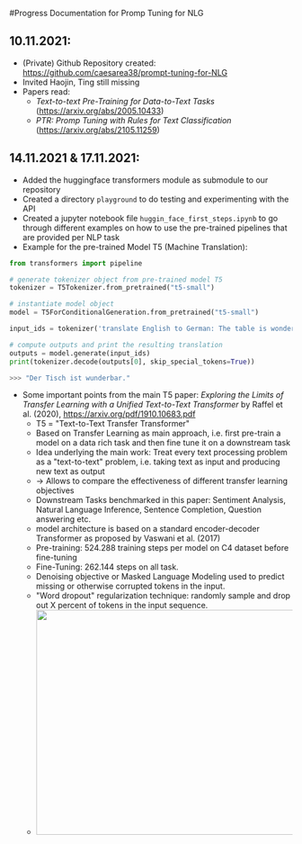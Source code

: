 #Progress Documentation for Promp Tuning for NLG

## 10.11.2021:
- (Private) Github Repository created: https://github.com/caesarea38/prompt-tuning-for-NLG
- Invited Haojin, Ting still missing
- Papers read: 
  - _Text-to-text Pre-Training for Data-to-Text Tasks_ (https://arxiv.org/abs/2005.10433)
  - _PTR: Promp Tuning with Rules for Text Classification_ (https://arxiv.org/abs/2105.11259)

## 14.11.2021 & 17.11.2021:
- Added the huggingface transformers module as submodule to our repository
- Created a directory `playground` to do testing and experimenting with the API 
- Created a jupyter notebook file `huggin_face_first_steps.ipynb` to go through different examples on how to use the pre-trained pipelines that are provided per NLP task
- Example for the pre-trained Model T5 (Machine Translation):

```python
from transformers import pipeline

# generate tokenizer object from pre-trained model T5
tokenizer = T5Tokenizer.from_pretrained("t5-small")

# instantiate model object
model = T5ForConditionalGeneration.from_pretrained("t5-small")

input_ids = tokenizer('translate English to German: The table is wonderful.', return_tensors='pt').input_ids

# compute outputs and print the resulting translation
outputs = model.generate(input_ids)
print(tokenizer.decode(outputs[0], skip_special_tokens=True))

>>> "Der Tisch ist wunderbar."
```
- Some important points from the main T5 paper: _Exploring the Limits of Transfer Learning with a Unified Text-to-Text Transformer_ by Raffel et al. (2020), https://arxiv.org/pdf/1910.10683.pdf
    - T5 = "Text-to-Text Transfer Transformer"
    - Based on Transfer Learning as main approach, i.e. first pre-train a model on a data rich task and then fine tune it on a downstream task
    - Idea underlying the main work: Treat every text processing problem as a "text-to-text" problem, i.e. taking text as input and producing new text as output
    - -> Allows to compare the effectiveness of different transfer learning objectives
    - Downstream Tasks benchmarked in this paper: Sentiment Analysis, Natural Language Inference, Sentence Completion, Question answering etc.
    - model architecture is based on a standard encoder-decoder Transformer as proposed by Vaswani et al. (2017)
    - Pre-training: 524.288 training steps per model on C4 dataset before fine-tuning
    - Fine-Tuning: 262.144 steps on all task.
    - Denoising objective or Masked Language Modeling used to predict missing or otherwise corrupted tokens in the input.
    - "Word dropout" regularization technique: randomly sample and drop out X percent of tokens in the input sequence.  
    - <img src="/Users/furkansimsek/Desktop/Master_HPI/2.Semester/MachineIntelligenceWithDeepLearning/prompt-tuning-for-NLG/wiki/images/objective_schema_t5.png" width="900" height="400"/>
